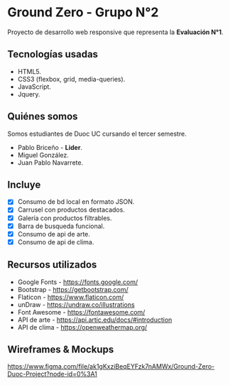# Ground Zero - Grupo N°2

Proyecto de desarrollo web responsive que representa la **Evaluación N°1**.

## Tecnologías usadas

- HTML5.
- CSS3 (flexbox, grid, media-queries).
- JavaScript.
- Jquery.

## Quiénes somos

Somos estudiantes de Duoc UC cursando el tercer semestre.

- Pablo Briceño - **Lider**.
- Miguel González.
- Juan Pablo Navarrete.

## Incluye

- [x] Consumo de bd local en formato JSON.
- [x] Carrusel con productos destacados.
- [x] Galería con productos filtrables.
- [x] Barra de busqueda funcional.
- [x] Consumo de api de arte.
- [x] Consumo de api de clima.

## Recursos utilizados

- Google Fonts - https://fonts.google.com/
- Bootstrap - https://getbootstrap.com/
- Flaticon - https://www.flaticon.com/
- unDraw - https://undraw.co/illustrations
- Font Awesome - https://fontawesome.com/
- API de arte - https://api.artic.edu/docs/#introduction
- API de clima - https://openweathermap.org/

## Wireframes & Mockups

https://www.figma.com/file/ak1gKxziBeqEYFzk7nAMWx/Ground-Zero-Duoc-Project?node-id=0%3A1
